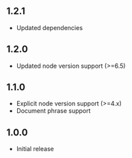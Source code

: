1.2.1
-----
* Updated dependencies

1.2.0
-----
* Updated node version support (>=6.5)

1.1.0
-----
* Explicit node version support (>=4.x)
* Document phrase support

1.0.0
-----
* Initial release
